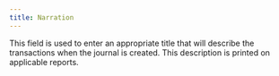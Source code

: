 ```yaml
---
title: Narration
---
```



This field is used to enter an appropriate title that will describe the transactions when the journal is created. This description is printed on applicable reports.
